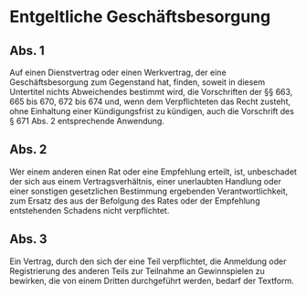 # Entgeltliche Geschäftsbesorgung



## Abs. 1

 Auf einen Dienstvertrag oder einen Werkvertrag, der eine Geschäftsbesorgung zum Gegenstand hat, finden, soweit in diesem Untertitel nichts Abweichendes bestimmt wird, die Vorschriften der §§ 663, 665 bis 670, 672 bis 674 und, wenn dem Verpflichteten das Recht zusteht, ohne Einhaltung einer Kündigungsfrist zu kündigen, auch die Vorschrift des § 671 Abs. 2 entsprechende Anwendung.

## Abs. 2

 Wer einem anderen einen Rat oder eine Empfehlung erteilt, ist, unbeschadet der sich aus einem Vertragsverhältnis, einer unerlaubten Handlung oder einer sonstigen gesetzlichen Bestimmung ergebenden Verantwortlichkeit, zum Ersatz des aus der Befolgung des Rates oder der Empfehlung entstehenden Schadens nicht verpflichtet.

## Abs. 3

 Ein Vertrag, durch den sich der eine Teil verpflichtet, die Anmeldung oder Registrierung des anderen Teils zur Teilnahme an Gewinnspielen zu bewirken, die von einem Dritten durchgeführt werden, bedarf der Textform. 

